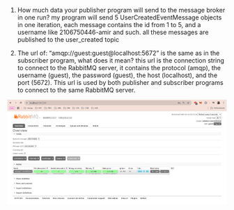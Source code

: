 1. How much data your publisher program will send to the message broker in one
run?
    my program will send 5 UserCreatedEventMessage objects in one iteration,
    each message contains the id from 1 to 5, and a username like 2106750446-amir and such. all these messages are published to the user_created topic

2. The url of: “amqp://guest:guest@localhost:5672” is the same as in the subscriber
program, what does it mean?
    this url is the connection string to connect to the RabbitMQ server, it contains the protocol (amqp), the username (guest), the password (guest), the host (localhost), and the port (5672). This url is used by both publisher and subscriber programs to connect to the same RabbitMQ server.

![alt text](image.png)